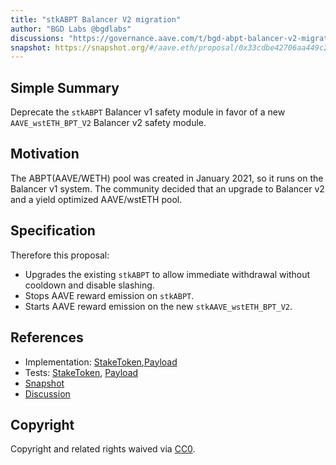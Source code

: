 ```yaml
---
title: "stkABPT Balancer V2 migration"
author: "BGD Labs @bgdlabs"
discussions: "https://governance.aave.com/t/bgd-abpt-balancer-v2-migration-plan/8381/7#abpt-balancer-v1-v2-migration-update-1"
snapshot: https://snapshot.org/#/aave.eth/proposal/0x33cdbe42706aa449c2e7d55d6c1e81da4bf3f153bb5c1010df71e8ab296fe525
---
```


## Simple Summary

Deprecate the `stkABPT` Balancer v1 safety module in favor of a new `AAVE_wstETH_BPT_V2` Balancer v2 safety module.

## Motivation

The ABPT(AAVE/WETH) pool was created in January 2021, so it runs on the Balancer v1 system.
The community decided that an upgrade to Balancer v2 and a yield optimized AAVE/wstETH pool.

## Specification

Therefore this proposal:

- Upgrades the existing `stkABPT` to allow immediate withdrawal without cooldown and disable slashing.
- Stops AAVE reward emission on `stkABPT`.
- Starts AAVE reward emission on the new `stkAAVE_wstETH_BPT_V2`.

## References

- Implementation: [StakeToken](https://github.com/bgd-labs/stake-token/blob/main/src/contracts/StakeToken.sol),[Payload](https://github.com/bgd-labs/abpt-migration/blob/main/src/contracts/ProposalPayload.sol)
- Tests: [StakeToken](https://github.com/bgd-labs/stake-token/tree/main/tests), [Payload](https://github.com/bgd-labs/abpt-migration/tree/main/tests)
- [Snapshot](https://snapshot.org/#/aave.eth/proposal/0x33cdbe42706aa449c2e7d55d6c1e81da4bf3f153bb5c1010df71e8ab296fe525)
- [Discussion](https://governance.aave.com/t/bgd-abpt-balancer-v2-migration-plan/8381/7#abpt-balancer-v1-v2-migration-update-1)

## Copyright

Copyright and related rights waived via [CC0](https://creativecommons.org/publicdomain/zero/1.0/).
